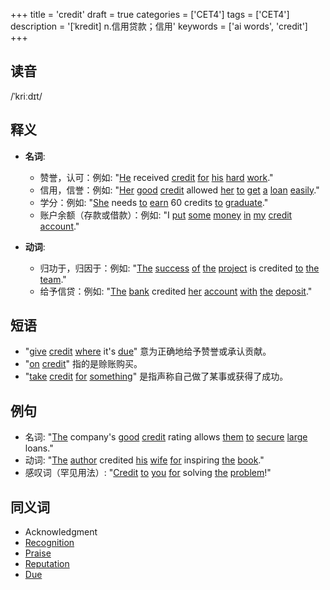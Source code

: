 +++
title = 'credit'
draft = true
categories = ['CET4']
tags = ['CET4']
description = '[ˈkredit] n.信用贷款；信用'
keywords = ['ai words', 'credit']
+++

## 读音
/ˈkriːdɪt/

## 释义
- **名词**:
   - 赞誉，认可：例如: "[He](/post/he/) received [credit](/post/credit/) [for](/post/for/) [his](/post/his/) [hard](/post/hard/) [work](/post/work/)."
   - 信用，信誉：例如: "[Her](/post/her/) [good](/post/good/) [credit](/post/credit/) allowed [her](/post/her/) [to](/post/to/) [get](/post/get/) [a](/post/a/) [loan](/post/loan/) [easily](/post/easily/)."
   - 学分：例如: "[She](/post/she/) needs [to](/post/to/) [earn](/post/earn/) 60 credits [to](/post/to/) [graduate](/post/graduate/)."
   - 账户余额（存款或借款）：例如: "I [put](/post/put/) [some](/post/some/) [money](/post/money/) [in](/post/in/) [my](/post/my/) [credit](/post/credit/) [account](/post/account/)."

- **动词**:
   - 归功于，归因于：例如: "[The](/post/the/) [success](/post/success/) [of](/post/of/) [the](/post/the/) [project](/post/project/) is credited [to](/post/to/) [the](/post/the/) [team](/post/team/)."
   - 给予信贷：例如: "[The](/post/the/) [bank](/post/bank/) credited [her](/post/her/) [account](/post/account/) [with](/post/with/) [the](/post/the/) [deposit](/post/deposit/)."

## 短语
- "[give](/post/give/) [credit](/post/credit/) [where](/post/where/) it's [due](/post/due/)" 意为正确地给予赞誉或承认贡献。
- "[on](/post/on/) [credit](/post/credit/)" 指的是赊账购买。
- "[take](/post/take/) [credit](/post/credit/) [for](/post/for/) [something](/post/something/)" 是指声称自己做了某事或获得了成功。

## 例句
- 名词: "[The](/post/the/) company's [good](/post/good/) [credit](/post/credit/) rating allows [them](/post/them/) [to](/post/to/) [secure](/post/secure/) [large](/post/large/) loans."
- 动词: "[The](/post/the/) [author](/post/author/) credited [his](/post/his/) [wife](/post/wife/) [for](/post/for/) inspiring [the](/post/the/) [book](/post/book/)."
- 感叹词（罕见用法）: "[Credit](/post/credit/) [to](/post/to/) [you](/post/you/) [for](/post/for/) solving [the](/post/the/) [problem](/post/problem/)!"

## 同义词
- Acknowledgment
- [Recognition](/post/recognition/)
- [Praise](/post/praise/)
- [Reputation](/post/reputation/)
- [Due](/post/due/)
